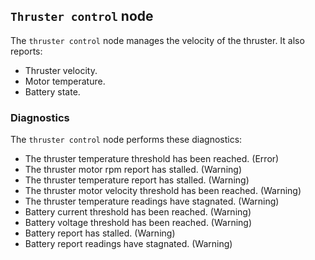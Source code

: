 ## `Thruster control` node
The `thruster control` node manages the velocity of the thruster. It also reports:
- Thruster velocity.
- Motor temperature.
- Battery state.

### Diagnostics
The `thruster control` node performs these diagnostics:
  - The thruster temperature threshold has been reached. (Error)
  - The thruster motor rpm report has stalled. (Warning)
  - The thruster temperature report has stalled. (Warning)
  - The thruster motor velocity threshold has been reached. (Warning)
  - The thruster temperature readings have stagnated. (Warning)
  - Battery current threshold has been reached. (Warning)
  - Battery voltage threshold has been reached. (Warning)
  - Battery report has stalled. (Warning)
  - Battery report readings have stagnated. (Warning)
